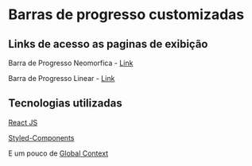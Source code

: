 # Barras de progresso customizadas

## Links de acesso as paginas de exibição

Barra de Progresso Neomorfica - [Link](http://neumorphic-progress-bar.surge.sh)

Barra de Progresso Linear - [Link](http://linear-progress-bar.surge.sh)

## Tecnologias utilizadas

[React JS](https://pt-br.reactjs.org)

[Styled-Components](https://styled-components.com)

E um pouco de [Global Context](https://pt-br.reactjs.org/docs/context.html)
